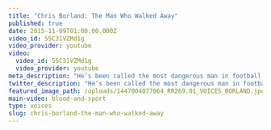 ```yaml
---
title: "Chris Borland: The Man Who Walked Away"
published: true
date: 2015-11-09T01:00:00.000Z
video_id: 55C31VZMd1g
video_provider: youtube
video:
  video_id: 55C31VZMd1g
  video_provider: youtube
meta_description: "He’s been called the most dangerous man in football. Not for what he’s doing on the field -- but what he’s saying off of it. A new series of original Retro Report short docs produced for Facebook. "
twitter_description: "He’s been called the most dangerous man in football. Not for what he’s doing on the field -- but what he’s saying off of it. A new series of original Retro Report short docs produced for Facebook. "
featured_image_path: /uploads/1447004077064_RR269.01_VOICES_BORLAND.jpg
main-video: blood-and-sport
type: voices
slug: chris-borland-the-man-who-walked-away
---
```

